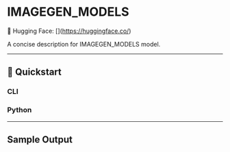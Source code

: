 # IMAGEGEN_MODELS
🔗 Hugging Face: \[\](https://huggingface.co/)

A concise description for IMAGEGEN_MODELS model.

---
## 🚀 Quickstart

### CLI


### Python


---
## Sample Output

